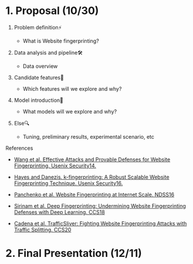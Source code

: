 # 1. Proposal (10/30)

1. Problem definition⚡
   - What is Website fingerprinting?

2. Data analysis and pipeline🛠
   - Data overview

3. Candidate features🎨
   - Which features will we explore and why?

4. Model introduction🔑
   - What models will we explore and why?

5. Else🔍
   - Tuning, preliminary results, experimental scenario, etc

References

- [Wang et al. Effective Attacks and Provable Defenses for Website Fingerprinting. Usenix Security14.](https://file.notion.so/f/f/ba8e00c2-fec6-4186-ac41-8f215ba31d9b/89d3652a-66ef-4669-af0c-370586369774/trafficsliver-ccs2020.pdf?id=36e51d05-5622-44f5-9842-b8da7905f038&table=block&spaceId=ba8e00c2-fec6-4186-ac41-8f215ba31d9b&expirationTimestamp=1697436000000&signature=C7mU0hlfcF1-ij8TYo9H7NH-v0Bo4n1yUW1adK1nzw0&downloadName=Cadena+et+al.+TrafficSliver%3A+Fighting+Website+Fingerprinting+Attacks+with+Tr%0Aaffic+Splitting.+CCS20.pdf)

- [Hayes and Danezis. k-fingerprinting: A Robust Scalable Website Fingerprinting Technique. Usenix Security16.](https://file.notion.so/f/f/ba8e00c2-fec6-4186-ac41-8f215ba31d9b/b133694c-5e82-45b2-83cd-e938ac42fddb/1801.02265.pdf?id=020ff24e-4f42-43ce-b578-1e34ab215ff5&table=block&spaceId=ba8e00c2-fec6-4186-ac41-8f215ba31d9b&expirationTimestamp=1697436000000&signature=u90-yB4PKYNDCq60dcxuKXuYC1a-8jH9d4disu0u_F8&downloadName=Sirinam+et+al.+Deep+Fingerprinting%3A+Undermining+Website+Fingerprinting+D%0A.pdf)

- [Panchenko et al. Website Fingerprinting at Internet Scale. NDSS16](https://file.notion.so/f/f/ba8e00c2-fec6-4186-ac41-8f215ba31d9b/a9762c13-4bd7-4f3d-8277-3ac1eb6c7401/fingerprinting-ndss2016.pdf?id=5975bae7-629c-4b7f-a347-f634c67e1fcd&table=block&spaceId=ba8e00c2-fec6-4186-ac41-8f215ba31d9b&expirationTimestamp=1697436000000&signature=FCxkknAfyHe6zmRwFltJcdPnXJYw7r-zfYVEYkWOvJc&downloadName=Panchenko+et+al.+Website+Fingerprinting+at+Internet+Scale.+NDSS16%0A.pdf)

- [Sirinam et al. Deep Fingerprinting: Undermining Website Fingerprinting Defenses with Deep Learning. CCS18](https://file.notion.so/f/f/ba8e00c2-fec6-4186-ac41-8f215ba31d9b/8594dce3-6f9b-494f-9c19-05c7cdc9f6c8/sec16_paper_hayes.pdf?id=d7c484cb-7a71-4946-ab65-0550f8f5f657&table=block&spaceId=ba8e00c2-fec6-4186-ac41-8f215ba31d9b&expirationTimestamp=1697436000000&signature=XSq3_X2pYgpQ-9cAErzS1MVdrst_a6eNJwBE3z-VxuA&downloadName=Hayes+and+Danezis.+k-fingerprinting%3A+A+Robust+Scalable+Website+Fingerpri%0Anting+Technique.+Usenix+Security16.%0A.pdf)

- [Cadena et al. TrafficSliver: Fighting Website Fingerprinting Attacks with Traffic Splitting. CCS20](https://file.notion.so/f/f/ba8e00c2-fec6-4186-ac41-8f215ba31d9b/07875574-85c3-4120-9b9b-e38dc5b83222/sec14-paper-wang-tao.pdf?id=b78e6eee-6cad-4851-8398-4e3621e258e9&table=block&spaceId=ba8e00c2-fec6-4186-ac41-8f215ba31d9b&expirationTimestamp=1697436000000&signature=jk0Yqh5tY6eZUqMaEyDobhMp7BQacGIm5kT2GzDyLaM&downloadName=Wang+et+al.+Effective+Attacks+and+Provable+Defenses+for+Website+Fingerpri%0Anting.+Usenix+Security14..pdf)

# 2. Final Presentation (12/11)
